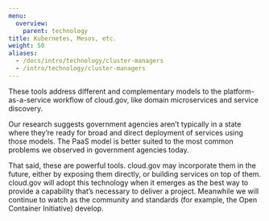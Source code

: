```yaml
---
menu:
  overview:
    parent: technology
title: Kubernetes, Mesos, etc.
weight: 50
aliases:
  - /docs/intro/technology/cluster-managers
  - /intro/technology/cluster-managers
---
```


These tools address different and complementary models to the platform-as-a-service workflow of cloud.gov, like domain microservices and service discovery.

Our research suggests government agencies aren’t typically in a state where they’re ready for broad and direct deployment of services using those models. The PaaS model is better suited to the most common problems we observed in government agencies today.

That said, these are powerful tools. cloud.gov may incorporate them in the future, either by exposing them directly, or building services on top of them. cloud.gov will adopt this technology when it emerges as the best way to provide a capability that’s necessary to deliver a project. Meanwhile we will continue to watch as the community and standards (for example, the Open Container Initiative) develop.
